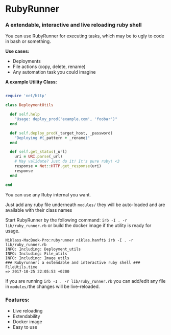 # RubyRunner

### A extendable, interactive and live reloading ruby shell

You can use RubyRunner for executing tasks, which may be to ugly to code in bash or something.

**Use cases:**

- Deployments
- File actions (copy, delete, rename)
- Any automation task you could imagine

**A example Utility Class:**

```ruby

require 'net/http'

class DeploymentUtils

  def self.help
    "Usage: deploy_prod('example.com', 'foobar')"
  end

  def self.deploy_prod(_target_host, _password)
    "Deploying #{_pattern + _rename}"
  end

  def self.get_status(_url)
    uri = URI.parse(_url)
    # May validate? Just do it! It's pure ruby! <3
    response = Net::HTTP.get_response(uri)
    response
  end

end

```

You can use any Ruby internal you want.

Just add any ruby file underneath `modules/` they will be auto-loaded and are available with their class names

Start RubyRunner by the following command: `irb -I . -r lib/ruby_runner.rb` or build the docker image if the utility is ready for usage.

```
Niklass-MacBook-Pro:rubyrunner niklas.hanft$ irb -I . -r lib/ruby_runner.rb
INFO: Including: Deployment_utils
INFO: Including: File_utils
INFO: Including: Image_utils
### Rubyrunner: a extendable and interactive ruby shell ### 
FileUtils.time
=> 2017-10-25 22:05:53 +0200
```

If you are running `irb -I . -r lib/ruby_runner.rb` you can add/edit any file in `modules/`the changes will be live-reloaded.
### Features:

- Live reloading
- Extendability
- Docker image
- Easy to use

